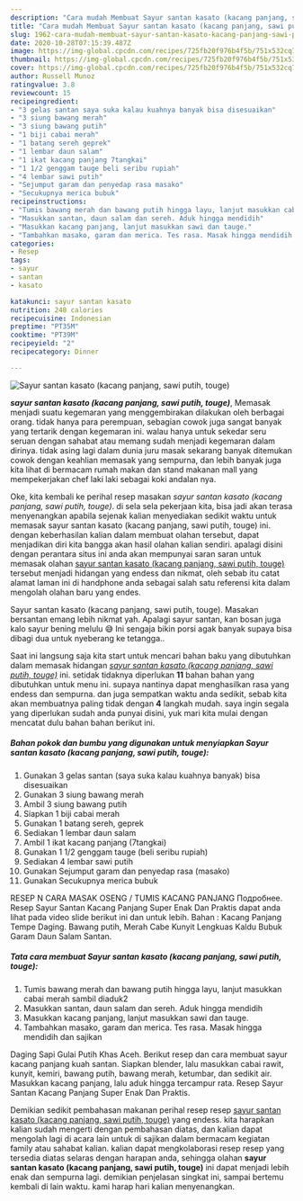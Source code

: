```yaml
---
description: "Cara mudah Membuat Sayur santan kasato (kacang panjang, sawi putih, touge) Lezat"
title: "Cara mudah Membuat Sayur santan kasato (kacang panjang, sawi putih, touge) Lezat"
slug: 1962-cara-mudah-membuat-sayur-santan-kasato-kacang-panjang-sawi-putih-touge-lezat
date: 2020-10-28T07:15:39.487Z
image: https://img-global.cpcdn.com/recipes/725fb20f976b4f5b/751x532cq70/sayur-santan-kasato-kacang-panjang-sawi-putih-touge-foto-resep-utama.jpg
thumbnail: https://img-global.cpcdn.com/recipes/725fb20f976b4f5b/751x532cq70/sayur-santan-kasato-kacang-panjang-sawi-putih-touge-foto-resep-utama.jpg
cover: https://img-global.cpcdn.com/recipes/725fb20f976b4f5b/751x532cq70/sayur-santan-kasato-kacang-panjang-sawi-putih-touge-foto-resep-utama.jpg
author: Russell Munoz
ratingvalue: 3.8
reviewcount: 15
recipeingredient:
- "3 gelas santan saya suka kalau kuahnya banyak bisa disesuaikan"
- "3 siung bawang merah"
- "3 siung bawang putih"
- "1 biji cabai merah"
- "1 batang sereh geprek"
- "1 lembar daun salam"
- "1 ikat kacang panjang 7tangkai"
- "1 1/2 genggam tauge beli seribu rupiah"
- "4 lembar sawi putih"
- "Sejumput garam dan penyedap rasa masako"
- "Secukupnya merica bubuk"
recipeinstructions:
- "Tumis bawang merah dan bawang putih hingga layu, lanjut masukkan cabai merah sambil diaduk2"
- "Masukkan santan, daun salam dan sereh. Aduk hingga mendidih"
- "Masukkan kacang panjang, lanjut masukkan sawi dan tauge."
- "Tambahkan masako, garam dan merica. Tes rasa. Masak hingga mendidih dan sajikan"
categories:
- Resep
tags:
- sayur
- santan
- kasato

katakunci: sayur santan kasato 
nutrition: 248 calories
recipecuisine: Indonesian
preptime: "PT35M"
cooktime: "PT39M"
recipeyield: "2"
recipecategory: Dinner

---
```



![Sayur santan kasato (kacang panjang, sawi putih, touge)](https://img-global.cpcdn.com/recipes/725fb20f976b4f5b/751x532cq70/sayur-santan-kasato-kacang-panjang-sawi-putih-touge-foto-resep-utama.jpg)

<b><i>sayur santan kasato (kacang panjang, sawi putih, touge)</i></b>, Memasak menjadi suatu kegemaran yang menggembirakan dilakukan oleh berbagai orang. tidak hanya para perempuan, sebagian cowok juga sangat banyak yang tertarik dengan kegemaran ini. walau hanya untuk sekedar seru seruan dengan sahabat atau memang sudah menjadi kegemaran dalam dirinya. tidak asing lagi dalam dunia juru masak sekarang banyak ditemukan cowok dengan keahlian memasak yang sempurna, dan lebih banyak juga kita lihat di bermacam rumah makan dan stand makanan mall yang mempekerjakan chef laki laki sebagai koki andalan nya.

Oke, kita kembali ke perihal resep masakan <i>sayur santan kasato (kacang panjang, sawi putih, touge)</i>. di sela sela pekerjaan kita, bisa jadi akan terasa menyenangkan apabila sejenak kalian menyediakan sedikit waktu untuk memasak sayur santan kasato (kacang panjang, sawi putih, touge) ini. dengan keberhasilan kalian dalam membuat olahan tersebut, dapat menjadikan diri kita bangga akan hasil olahan kalian sendiri. apalagi disini dengan perantara situs ini anda akan mempunyai saran saran untuk memasak olahan <u>sayur santan kasato (kacang panjang, sawi putih, touge)</u> tersebut menjadi hidangan yang endess dan nikmat, oleh sebab itu catat alamat laman ini di handphone anda sebagai salah satu referensi kita dalam mengolah olahan baru yang endes.

Sayur santan kasato (kacang panjang, sawi putih, touge). Masakan bersantan emang lebih nikmat yah. Apalagi sayur santan, kan bosan juga kalo sayur bening melulu 😅 Ini sengaja bikin porsi agak banyak supaya bisa dibagi dua untuk nyeberang ke tetangga..


Saat ini langsung saja kita start untuk mencari bahan baku yang dibutuhkan dalam memasak hidangan <u><i>sayur santan kasato (kacang panjang, sawi putih, touge)</i></u> ini. setidak tidaknya diperlukan <b>11</b> bahan bahan yang dibutuhkan untuk menu ini. supaya nantinya dapat menghasilkan rasa yang endess dan sempurna. dan juga sempatkan waktu anda sedikit, sebab kita akan membuatnya paling tidak dengan <b>4</b> langkah mudah. saya ingin segala yang diperlukan sudah anda punyai disini, yuk mari kita mulai dengan mencatat dulu bahan bahan berikut ini.

<!--inarticleads1-->

##### Bahan pokok dan bumbu yang digunakan untuk menyiapkan Sayur santan kasato (kacang panjang, sawi putih, touge):

1. Gunakan 3 gelas santan (saya suka kalau kuahnya banyak) bisa disesuaikan
1. Gunakan 3 siung bawang merah
1. Ambil 3 siung bawang putih
1. Siapkan 1 biji cabai merah
1. Gunakan 1 batang sereh, geprek
1. Sediakan 1 lembar daun salam
1. Ambil 1 ikat kacang panjang (7tangkai)
1. Gunakan 1 1/2 genggam tauge (beli seribu rupiah)
1. Sediakan 4 lembar sawi putih
1. Gunakan Sejumput garam dan penyedap rasa (masako)
1. Gunakan Secukupnya merica bubuk


RESEP N CARA MASAK OSENG / TUMIS KACANG PANJANG Подробнее. Resep Sayur Santan Kacang Panjang Super Enak Dan Praktis dapat anda lihat pada video slide berikut ini dan untuk lebih. Bahan : Kacang Panjang Tempe Daging. Bawang putih, Merah Cabe Kunyit Lengkuas Kaldu Bubuk Garam Daun Salam Santan. 

<!--inarticleads2-->

##### Tata cara membuat Sayur santan kasato (kacang panjang, sawi putih, touge):

1. Tumis bawang merah dan bawang putih hingga layu, lanjut masukkan cabai merah sambil diaduk2
1. Masukkan santan, daun salam dan sereh. Aduk hingga mendidih
1. Masukkan kacang panjang, lanjut masukkan sawi dan tauge.
1. Tambahkan masako, garam dan merica. Tes rasa. Masak hingga mendidih dan sajikan


Daging Sapi Gulai Putih Khas Aceh. Berikut resep dan cara membuat sayur kacang panjang kuah santan. Siapkan blender, lalu masukkan cabai rawit, kunyit, kemiri, bawang putih, bawang merah, ketumbar, dan sedikit air. Masukkan kacang panjang, lalu aduk hingga tercampur rata. Resep Sayur Santan Kacang Panjang Super Enak Dan Praktis. 

Demikian sedikit pembahasan makanan perihal resep resep <u>sayur santan kasato (kacang panjang, sawi putih, touge)</u> yang endess. kita harapkan kalian sudah mengerti dengan pembahasan diatas, dan kalian dapat mengolah lagi di acara lain untuk di sajikan dalam bermacam kegiatan family atau sahabat kalian. kalian dapat mengkolaborasi resep resep yang tersedia diatas selaras dengan harapan anda, sehingga olahan <b>sayur santan kasato (kacang panjang, sawi putih, touge)</b> ini dapat menjadi lebih enak dan sempurna lagi. demikian penjelasan singkat ini, sampai bertemu kembali di lain waktu. kami harap hari kalian menyenangkan.
